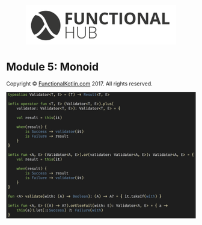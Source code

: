 <p align="center">
<a href="http://functionalkotlin.com"><img src="./images/logo.png" alt="Functional Kotlin" width="400"/></a>
</p>

# Module 5: Monoid

Copyright © [FunctionalKotlin.com](http://functionalkotlin.com) 2017. All rights reserved.

<p align="center">
<img src="./images/code.png" alt="Code" width="600"/>
</p>
